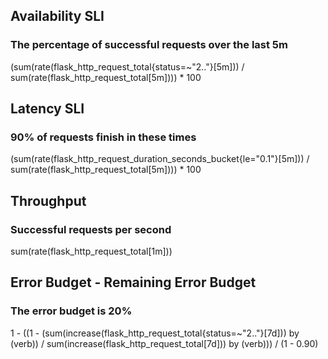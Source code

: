 ## Availability SLI
### The percentage of successful requests over the last 5m
(sum(rate(flask_http_request_total{status=~"2.."}[5m])) 
 /
 sum(rate(flask_http_request_total[5m]))) * 100


## Latency SLI
### 90% of requests finish in these times
(sum(rate(flask_http_request_duration_seconds_bucket{le="0.1"}[5m])) 
 /
 sum(rate(flask_http_request_total[5m]))) * 100

## Throughput
### Successful requests per second
sum(rate(flask_http_request_total[1m]))

## Error Budget - Remaining Error Budget
### The error budget is 20%

1 - ((1 - (sum(increase(flask_http_request_total{status=~"2.."}[7d])) by (verb)) 
           / sum(increase(flask_http_request_total[7d])) by (verb))) 
     / (1 - 0.90)


